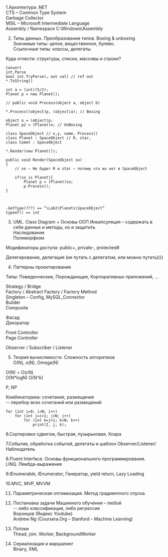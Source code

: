 1.Архитектура .NET  
CTS – Common Type System  
Garbage Collector  
MSIL – Microsoft Intermediate Language  
Assembly / Namespace  C:\Windows\Assembly  

2. Типы данных. Преобразование типов. Boxing & unboxing  
Значимые типы: целое, вещественное, булево.  
Ссылочные типы: классы, делегаты.  

Куда отнести: структуры, списки, массивы и строки?  

```
Convert  
int.Parse   
bool int.TryParse(… out val) // ref out  
*.ToString()  

int a = (int)(5/2);  
Planet p = new Planet();  

// public void Process(object a, object b)  

*.Process((object)p, (object)a); // Boxing

object o = (object)p;
Planet p2 = (Planet)o; // UnBoxing

class SpaceObject // x,y, name, Process()
class Planet : SpaceObject // R, star, 
class Comet : SpaceObject

*.Render(new Planet());

public void Render(SpaceObject so)
{
	// so – Не будет R и star – потому что их нет в SpaceObject

	if(so is Planet){
		Planet p = (Planet)so;
		p.Process();
}



.GetType(???) == “\Lab2\Planets\SpaceObject”
typeof() == int
```

3. UML. Class Diagram + Основы ООП
Инкапсуляция – содержать в себе данные и методы, но и защитить  
Наследование  
Полиморфизм  

Модификаторы доступа: public+, private-, protected#  

Делегирование, делегация (не путать с делегатом, или можно путать))))  

4.	Паттерны проектирования  

Типы: Поведенческие, Порождающие, Корпоративных приложений, …  
 
Strategy / Bridge  
Factory / Abstract Factory / Factory Method  
Singleton –  Config, MySQL_Connector  
Builder  
Composite  

Фасад  
Декоратор  

Front Controller  
Page Controller  


Observer / Subscriber / Listener  

5. Теория вычислимости. Сложность алгоритмов  
О(N), o(N), Omega(N)  

O(N) = O(cN)   
O(N*logN) O(N^k)  

P, NP  

Комбинаторика: сочетания, размещения  
-- перебор всех сочетаний или размещений  

```
for (int i=0; i<N; i++)
	for (int j=i+1; j<N; j++)
		for (int k=j+1; k<N; k++)
			print(I, j, k);
```

6.Сортировки сдвигом, быстрая, пузырьковая, Хоара  


7.События, обработка событий, делегаты и шаблон Observer/Listener/Наблюдатель   


8.Fluent Interface. Основы функционального программирования.   
LINQ. Лямбда-выражения   

9.IEnumerable, IEnumerator, Генератор, yield return, Lazy Loading   

10.MVC, MVP, MVVM  

11. Параметрическая оптимизация. Метод градиентного спуска.  

12. Постановка задачи Машинного обучения – любой  
-- либо классификация, либо регрессия  
Воронцов (Яндекс Youtube)  
Andrew Ng (Coursera.Org – Stanford – Machine Learning)  

13. Потоки  
Thead, join. Worker, BackgroundWorker  

14. Сериализация и маршалинг  
Binary, XML  
 
















	
